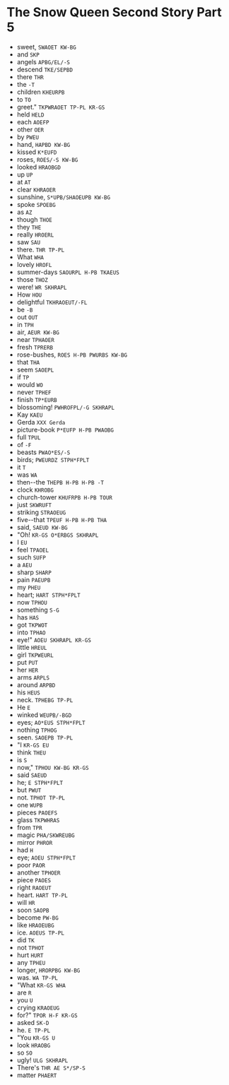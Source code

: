 # The Snow Queen Second Story Part 5

* sweet, `SWAOET KW-BG`
* and `SKP`
* angels `APBG/EL/-S`
* descend `TKE/SEPBD`
* there `THR`
* the `-T`
* children `KHEURPB`
* to `TO`
* greet." `TKPWRAOET TP-PL KR-GS`
* held `HELD`
* each `AOEFP`
* other `OER`
* by `PWEU`
* hand, `HAPBD KW-BG`
* kissed `K*EUFD`
* roses, `ROES/-S KW-BG`
* looked `HRAOBGD`
* up `UP`
* at `AT`
* clear `KHRAOER`
* sunshine, `S*UPB/SHAOEUPB KW-BG`
* spoke `SPOEBG`
* as `AZ`
* though `THOE`
* they `THE`
* really `HROERL`
* saw `SAU`
* there. `THR TP-PL`
* What `WHA`
* lovely `HROFL`
* summer-days `SAOURPL H-PB TKAEUS`
* those `THOZ`
* were! `WR SKHRAPL`
* How `HOU`
* delightful `TKHRAOEUT/-FL`
* be `-B`
* out `OUT`
* in `TPH`
* air, `AEUR KW-BG`
* near `TPHAOER`
* fresh `TPRERB`
* rose-bushes, `ROES H-PB PWURBS KW-BG`
* that `THA`
* seem `SAOEPL`
* if `TP`
* would `WO`
* never `TPHEF`
* finish `TP*EURB`
* blossoming! `PWHROFPL/-G SKHRAPL`
* Kay `KAEU`
* Gerda `XXX Gerda`
* picture-book `P*EUFP H-PB PWAOBG`
* full `TPUL`
* of `-F`
* beasts `PWAO*ES/-S`
* birds; `PWEURDZ STPH*FPLT`
* it `T`
* was `WA`
* then--the `THEPB H-PB H-PB -T`
* clock `KHROBG`
* church-tower `KHUFRPB H-PB TOUR`
* just `SKWRUFT`
* striking `STRAOEUG`
* five--that `TPEUF H-PB H-PB THA`
* said, `SAEUD KW-BG`
* "Oh! `KR-GS O*ERBGS SKHRAPL`
* I `EU`
* feel `TPAOEL`
* such `SUFP`
* a `AEU`
* sharp `SHARP`
* pain `PAEUPB`
* my `PHEU`
* heart; `HART STPH*FPLT`
* now `TPHOU`
* something `S-G`
* has `HAS`
* got `TKPWOT`
* into `TPHAO`
* eye!" `AOEU SKHRAPL KR-GS`
* little `HREUL`
* girl `TKPWEURL`
* put `PUT`
* her `HER`
* arms `ARPLS`
* around `ARPBD`
* his `HEUS`
* neck. `TPHEBG TP-PL`
* He `E`
* winked `WEUPB/-BGD`
* eyes; `AO*EUS STPH*FPLT`
* nothing `TPHOG`
* seen. `SAOEPB TP-PL`
* "I `KR-GS EU`
* think `THEU`
* is `S`
* now," `TPHOU KW-BG KR-GS`
* said `SAEUD`
* he; `E STPH*FPLT`
* but `PWUT`
* not. `TPHOT TP-PL`
* one `WUPB`
* pieces `PAOEFS`
* glass `TKPWHRAS`
* from `TPR`
* magic `PHA/SKWREUBG`
* mirror `PHROR`
* had `H`
* eye; `AOEU STPH*FPLT`
* poor `PAOR`
* another `TPHOER`
* piece `PAOES`
* right `RAOEUT`
* heart. `HART TP-PL`
* will `HR`
* soon `SAOPB`
* become `PW-BG`
* like `HRAOEUBG`
* ice. `AOEUS TP-PL`
* did `TK`
* not `TPHOT`
* hurt `HURT`
* any `TPHEU`
* longer, `HRORPBG KW-BG`
* was. `WA TP-PL`
* "What `KR-GS WHA`
* are `R`
* you `U`
* crying `KRAOEUG`
* for?" `TPOR H-F KR-GS`
* asked `SK-D`
* he. `E TP-PL`
* "You `KR-GS U`
* look `HRAOBG`
* so `SO`
* ugly! `ULG SKHRAPL`
* There's `THR AE S*/SP-S`
* matter `PHAERT`
